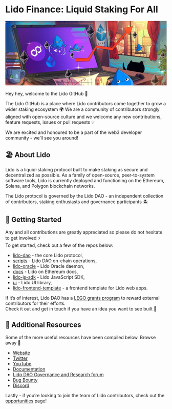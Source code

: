 # Lido Finance: Liquid Staking For All

![lido vibe cover](/assets/lido-vibe.jpg)

Hey hey, welcome to the Lido GitHub 🔨

The Lido GitHub is a place where Lido contributors come together to grow a wider staking ecosystem 🌍 We are a community of contributors strongly aligned with open-source culture and we welcome any new contributions, feature requests, issues or pull requests 💡

We are excited and honoured to be a part of the web3 developer community - we’ll see you around! 

## 🏖️ About Lido

Lido is a liquid-staking protocol built to make staking as secure and decentralized as possible. As a family of open-source, peer-to-system software tools, Lido is currently deployed and functioning on the Ethereum, Solana, and Polygon blockchain networks.

The Lido protocol is governed by the Lido DAO - an independent collection of contributors, staking enthusiasts and governance participants 🏝️

## 🚀 Getting Started

Any and all contributions are greatly appreciated so please do not hesitate to get involved ⚡  
To get started, check out a few of the repos below:

- [lido-dao](https://github.com/lidofinance/lido-dao) - the core Lido protocol,
- [scripts](https://github.com/lidofinance/scripts) - Lido DAO on-chain operations,
- [lido-oracle](https://github.com/lidofinance/lido-oracle) - Lido Oracle daemon,
- [docs](https://github.com/lidofinance/docs) - Lido on Ethereum docs,
- [lido-js-sdk](https://github.com/lidofinance/lido-js-sdk) - Lido JavaScript SDK,
- [ui](https://github.com/lidofinance/ui) - Lido UI library,
- [lido-frontend-template](https://github.com/lidofinance/lido-frontend-template) - a frontend template for Lido web apps.

If it’s of interest, Lido DAO has a [LEGO grants program](https://lido.fi/lego) to reward external contributors for their efforts.  
Check it out and get in touch if you have an idea you want to see built 🧱

## 🔗 Additional Resources

Some of the more useful resources have been compiled below. Browse away 📜

- [Website](https://lido.fi/)
- [Twitter](https://twitter.com/lidofinance)
- [YouTube](https://www.youtube.com/c/LidoFinance)
- [Documentation](https://docs.lido.fi/)
- [Lido DAO Governance and Research forum](https://research.lido.fi/)
- [Bug Bounty](https://lido.fi/bug-bounty)
- [Discord](https://discord.com/invite/lido)

Lastly - if you’re looking to join the team of Lido contributors, check out the [opportunities](https://careers.lido.fi/) page! 
